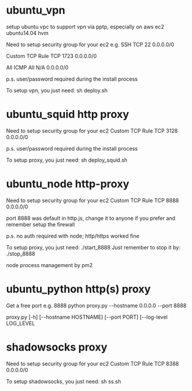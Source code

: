 # ubuntu_vpn
setup ubuntu vpc to support vpn via pptp, especially on aws ec2 ubuntu14.04 hvm

Need to setup security group for your ec2
e.g.
SSH
TCP
22
0.0.0.0/0

Custom TCP Rule
TCP
1723
0.0.0.0/0

All ICMP
All
N/A
0.0.0.0/0

p.s. user/password required during the install process

To setup vpn, you just need:
sh deploy.sh

# ubuntu_squid http proxy
Need to setup security group for your ec2
Custom TCP Rule
TCP
3128
0.0.0.0/0

p.s. user/password required during the install process

To setup proxy, you just need:
sh deploy_squid.sh

# ubuntu_node http-proxy
Need to setup security group for your ec2
Custom TCP Rule
TCP
8888
0.0.0.0/0

port 8888 was default in http.js, change it to anyone if you prefer and remember setup the firewall

p.s. no auth required with node; http/https worked fine

To setup proxy, you just need:
./start_8888
Just remember to stop it by:
./stop_8888

node process management by pm2

# ubuntu_python http(s) proxy
Get a free port e.g. 8888
python proxy.py --hostname 0.0.0.0 --port 8888

proxy.py [-h] [--hostname HOSTNAME] [--port PORT]
                [--log-level LOG_LEVEL

# shadowsocks proxy
Need to setup security group for your ec2
Custom TCP Rule
TCP
8388
0.0.0.0/0

To setup shadowsocks, you just need:
sh ss.sh


